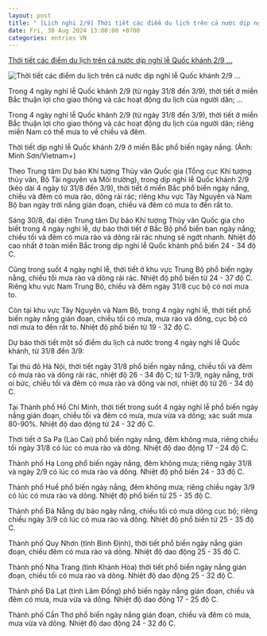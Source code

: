 ```yaml
---
layout: post
title: " [Lich nghi 2/9] Thời tiết các điểm du lịch trên cả nước dịp nghỉ lễ Quốc khánh 2/9 ..."
date: Fri, 30 Aug 2024 13:00:00 +0700
categories: entries VN
---
```

[Thời tiết các điểm du lịch trên cả nước dịp nghỉ lễ Quốc khánh 2/9 ...](https://baoquangninh.vn/thoi-tiet-cac-diem-du-lich-tren-ca-nuoc-dip-nghi-le-quoc-khanh-2-9-co-gi-luu-y-3316513.html)

![Thời tiết các điểm du lịch trên cả nước dịp nghỉ lễ Quốc khánh 2/9 ...](https://media.baoquangninh.vn//upload/image/202408/thumbnail/2251494_a0a5bce73891bdaa1d75a3e15b14b306.webp)

Trong 4 ngày nghỉ lễ Quốc khánh 2/9 (từ ngày 31/8 đến 3/9), thời tiết ở miền Bắc thuận lợi cho giao thông và các hoạt động du lịch của người dân; ...

Trong 4 ngày nghỉ lễ Quốc khánh 2/9 (từ ngày 31/8 đến 3/9), thời tiết ở miền Bắc thuận lợi cho giao thông và các hoạt động du lịch của người dân; riêng miền Nam có thể mưa to về chiều và đêm.

Thời tiết dịp nghỉ lễ Quốc khánh 2/9 ở miền Bắc phổ biến ngày nắng. (Ảnh: Minh Sơn/Vietnam+)

Theo Trung tâm Dự báo Khí tượng Thủy văn Quốc gia (Tổng cục Khí tượng thủy văn, Bộ Tài nguyên và Môi trường), trong dịp nghỉ lễ Quốc khánh 2/9 (kéo dài 4 ngày từ 31/8 đến 3/9), thời tiết ở miền Bắc phổ biến ngày nắng, chiều và đêm có mưa rào, dông rải rác; riêng khu vực Tây Nguyên và Nam Bộ ban ngày trời nắng gián đoạn, chiều và đêm có mưa to đến rất to.

Sáng 30/8, đại diện Trung tâm Dự báo Khí tượng Thủy văn Quốc gia cho biết trong 4 ngày nghỉ lễ, dự báo thời tiết ở Bắc Bộ phổ biến ban ngày nắng; chiều tối và đêm có mưa rào và dông rải rác nhưng sẽ ngớt nhanh. Nhiệt độ cao nhất ở toàn miền Bắc trong dịp nghỉ lễ Quốc khánh phổ biến 24 - 34 độ C.

Cũng trong suốt 4 ngày nghỉ lễ, thời tiết ở khu vực Trung Bộ phổ biến ngày nắng, chiều tối mưa rào và dông rải rác. Nhiệt độ phổ biến từ 24 - 37 độ C. Riêng khu vực Nam Trung Bộ, chiều và đêm ngày 31/8 cục bộ có nơi mưa to.

Còn tại khu vực Tây Nguyên và Nam Bộ, trong 4 ngày nghỉ lễ, thời tiết phổ biến ngày nắng gián đoạn, chiều tối có mưa, mưa rào và dông, cục bộ có nơi mưa to đến rất to. Nhiệt độ phổ biến từ 19 - 32 độ C.

Dự báo thời tiết một số điểm du lịch cả nước trong 4 ngày nghỉ lễ Quốc khánh, từ 31/8 đến 3/9:

Tại thủ đô Hà Nội, thời tiết ngày 31/8 phổ biến ngày nắng, chiều tối và đêm có mưa rào và dông rải rác, nhiệt độ 26 - 34 độ C; từ 1-3/9, ngày nắng, trời oi bức, chiều tối và đêm có mưa rào và dông vài nơi, nhiệt độ từ 26 - 34 độ C.

Tại Thành phố Hồ Chí Minh, thời tiết trong suốt 4 ngày nghỉ lễ phổ biến ngày nắng gián đoạn, chiều tối và đêm có mưa, mưa vừa và dông; xác suất mưa 80-90%. Nhiệt độ dao động từ 24 - 32 độ C.

Thời tiết ở Sa Pa (Lào Cai) phổ biến ngày nắng, đêm không mưa, riêng chiều tối ngày 31/8 có lúc có mưa rào và dông. Nhiệt độ dao động 17 - 24 độ C.

Thành phố Hạ Long phổ biến ngày nắng, đêm không mưa; riêng ngày 31/8 và ngày 2/9 có lúc có mưa rào và dông. Nhiệt độ phổ biến 24 - 33 độ C.

Thành phố Huế phổ biến ngày nắng, đêm không mưa; riêng chiều ngày 3/9 có lúc có mưa rào và dông. Nhiệt độ phổ biến từ 25 - 35 độ C.

Thành phố Đà Nẵng dự báo ngày nắng, chiều tối có mưa dông cục bộ; riêng chiều ngày 3/9 có lúc có mưa rào và dông. Nhiệt độ phổ biến từ 25 - 35 độ C.

Thành phố Quy Nhơn (tỉnh Bình Định), thời tiết phổ biến ngày nắng gián đoạn, chiều đêm có mưa rào và dông. Nhiệt độ dao động 25 - 35 độ C.

Thành phố Nha Trang (tỉnh Khánh Hòa) thời tiết phổ biến ngày nắng gián đoạn, chiều tối có mưa rào và dông. Nhiệt độ dao động 25 - 32 độ C.

Thành phố Đà Lạt (tỉnh Lâm Đồng) phổ biến ngày nắng gián đoạn, chiều và đêm có mưa, mưa vừa và dông. Nhiệt độ dao động 17 - 25 độ C.

Thành phố Cần Thơ phổ biến ngày nắng gián đoạn, chiều và đêm có mưa, mưa vừa và dông. Nhiệt độ dao động 24 - 32 độ C.

